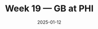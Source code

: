 ---
layout: game
title: Week 19 — GB at PHI
season: 2024
game_id: 2024_19_GB_PHI
week: 19
date: 2025-01-12
home_team: PHI
away_team: GB
final_home: 
final_away: 
pbp_url: /assets/data/pbp/2024/2024_19_GB_PHI.csv.gz
---